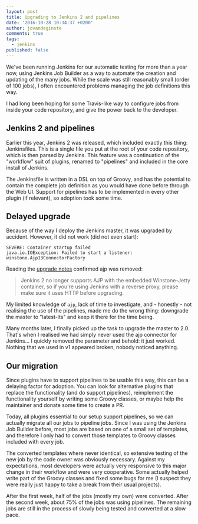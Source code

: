 ```yaml
---
layout: post
title: Upgrading to Jenkins 2 and pipelines
date: '2016-10-28 10:34:37 +0200'
author: jovandeginste
comments: true
tags:
  - jenkins
published: false
---
```


We've been running Jenkins for our automatic testing for more than a year now, using Jenkins Job Builder as a way to automate the creation and updating of the many jobs. While the scale was still reasonably small (order of 100 jobs), I often encountered problems managing the job definitions this way.

I had long been hoping for some Travis-like way to configure jobs from inside your code repository, and give the power back to the developer.

## Jenkins 2 and pipelines

Earlier this year, Jenkins 2 was released, which included exactly this thing: Jenkinsfiles. This is a single file you put at the root of your code repository, which is then parsed by Jenkins. This feature was a continuation of the "workflow" suit of plugins, renamed to "pipelines" and included in the core install of Jenkins.

The Jenkinsfile is written in a DSL on top of Groovy, and has the potential to contain the complete job definition as you would have done before through the Web UI. Support for pipelines has to be implemented in every other plugin (if relevant), so adoption took some time.

## Delayed upgrade

Because of the way I deploy the Jenkins master, it was upgraded by accident. However, it did not work (did not even start):

```
SEVERE: Container startup failed
java.io.IOException: Failed to start a listener: winstone.Ajp13ConnectorFactory
```

Reading the [upgrade notes](https://jenkins.io/2.0/#compat) confirmed ajp was removed:

> Jenkins 2 no longer supports AJP with the embedded 
> Winstone-Jetty container, so if you're using Jenkins 
> with a reverse proxy, please make sure it uses HTTP 
> before upgrading.

My limited knowledge of `ajp`, lack of time to investigate, and - honestly - not realising the use of the pipelines, made me do the wrong thing: downgrade the master to "latest-lts" and keep it there for the time being.

Many months later, I finally picked up the task to upgrade the master to 2.0. That's when I realised we had simply never used the ajp connector for Jenkins... I quickly removed the parameter and behold: it just worked. Nothing that we used in v1 appeared broken, nobody noticed anything.

## Our migration

Since plugins have to support pipelines to be usable this way, this can be a delaying factor for adoption. You can look for alternative plugins that replace the functionality (and do support pipelines), reimplement the functionality yourself by writing some Groovy classes, or maybe help the maintainer and donate some time to create a PR.

Today, all plugins essential to our setup support pipelines, so we can actually migrate all our jobs to pipeline jobs. Since I was using the Jenkins Job Builder before, most jobs are based on one of a small set of templates, and therefore I only had to convert those templates to Groovy classes included with every job.

The converted templates where never identical, so extensive testing of the new job by the code owner was obviously necessary. Against my expectations, most developers were actually very responsive to this major change in their workflow and were very cooperative. Some actually helped write part of the Groovy classes and fixed some bugs for me (I suspect they were really just happy to take a break from their usual projects).

After the first week, half of the jobs (mostly my own) were converted. After the second week, about 75% of the jobs was using pipelines. The remaining jobs are still in the process of slowly being tested and converted at a slow pace.